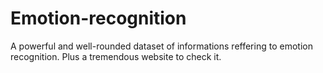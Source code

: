 # Emotion-recognition
A powerful and well-rounded dataset of informations reffering to emotion recognition. Plus a tremendous website to check it.
